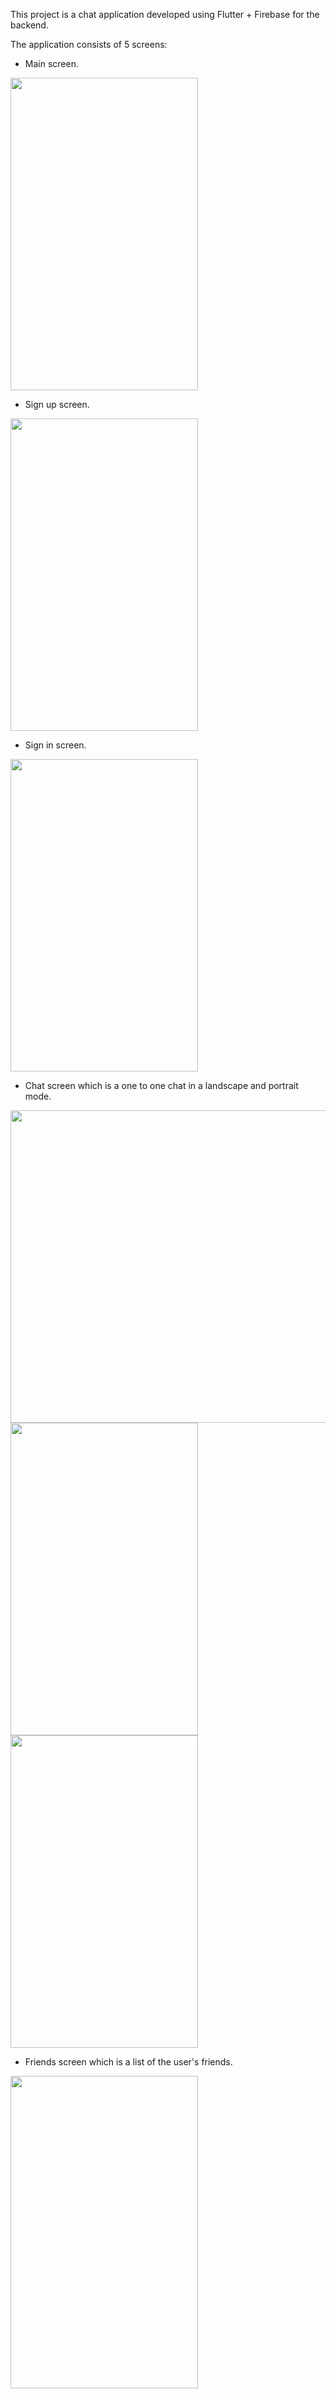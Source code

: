 This project is a chat application developed using Flutter + Firebase for the backend.

The application consists of 5 screens: 
* Main screen.
<img src="assets/images/chat2.jpeg" width=300 height=500>

* Sign up screen.
<img src="assets/images/chat3.jpeg" width=300 height=500>

* Sign in screen.
<img src="assets/images/chat4.jpeg" width=300 height=500>

* Chat screen which is a one to one chat in a landscape and portrait mode.
<img src="assets/images/chat1.jpeg" width=700 height=500>
<img src="assets/images/chat5.jpeg" width=300 height=500>
<img src="assets/images/chat6.jpeg" width=300 height=500>

* Friends screen which is a list of the user's friends.
<img src="assets/images/chat7.jpeg" width=300 height=500>
